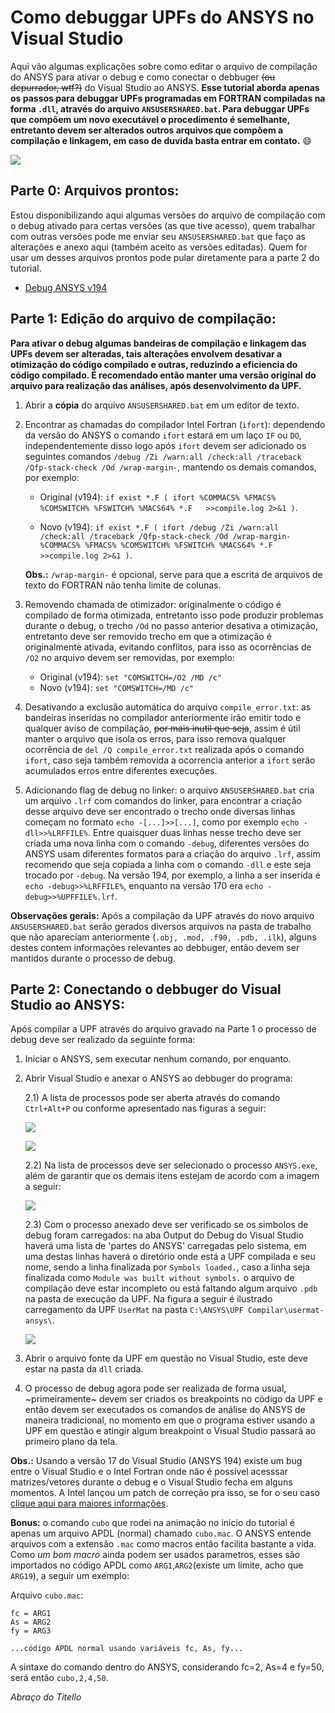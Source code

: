 # Como debuggar UPFs do ANSYS no Visual Studio
Aqui vão algumas explicações sobre como editar o arquivo de compilação do ANSYS para ativar o debug e como conectar o debbuger ~~(ou depurrador, wtf?)~~ do Visual Studio ao ANSYS. **Esse tutorial aborda apenas os passos para debuggar UPFs programadas em FORTRAN compiladas na forma `.dll`, através do arquivo `ANSUSERSHARED.bat`. Para debuggar UPFs que compõem um novo executável o procedimento é semelhante, entretanto devem ser alterados outros arquivos que compõem a compilação e linkagem, em caso de duvida basta entrar em contato.** :smile:


![](/util/anim.gif)


## Parte 0: Arquivos prontos:
Estou disponibilizando aqui algumas versões do arquivo de compilação com o debug ativado para certas versões (as que tive acesso), quem trabalhar com outras versões pode me enviar seu `ANSUSERSHARED.bat` que faço as alterações e anexo aqui (também aceito as versões editadas). Quem for usar um desses arquivos prontos pode pular diretamente para a parte 2 do tutorial.
- [Debug ANSYS v194](https://github.com/dutitello/debug-ansys-upf/raw/master/bats/debug194.bat)

## Parte 1: Edição do arquivo de compilação:
**Para ativar o debug algumas bandeiras de compilação e linkagem das UPFs devem ser alteradas, tais alterações envolvem desativar a otimização do código compilado e outras, reduzindo a eficiencia do código compilado. É recomendado então manter uma versão original do arquivo para realização das análises, após desenvolvimento da UPF.**

1) Abrir a **cópia** do arquivo `ANSUSERSHARED.bat` em um editor de texto.

2) Encontrar as chamadas do compilador Intel Fortran (`ifort`): dependendo da versão do ANSYS o comando `ifort` estará em um laço `IF` ou `DO`, independentemente disso logo após `ifort` devem ser adicionado os seguintes comandos `/debug /Zi /warn:all /check:all /traceback /Qfp-stack-check /Od /wrap-margin-`, mantendo os demais comandos, por exemplo:

    - Original (v194): `if exist *.F ( ifort %COMMACS% %FMACS% %COMSWITCH% %FSWITCH% %MACS64% *.F   >>compile.log 2>&1 )`.

    - Novo (v194):  `if exist *.F ( ifort /debug /Zi /warn:all /check:all /traceback /Qfp-stack-check /Od /wrap-margin- %COMMACS% %FMACS% %COMSWITCH% %FSWITCH% %MACS64% *.F   >>compile.log 2>&1 )`.
    
    **Obs.:** `/wrap-margin-` é opcional, serve para que a escrita de arquivos de texto do FORTRAN não tenha limite de colunas.

3) Removendo chamada de otimizador: originalmente o código é compilado de forma otimizada, entretanto isso pode produzir problemas durante o debug, o trecho `/Od` no passo anterior desativa a otimização, entretanto deve ser removido trecho em que a otimização é originalmente ativada, evitando conflitos, para isso as ocorrências de `/O2` no arquivo devem ser removidas, por exemplo:
    - Original (v194): `set "COMSWITCH=/O2 /MD /c"` 
    - Novo (v194):  `set "COMSWITCH=/MD /c"`

4) Desativando a exclusão automática do arquivo `compile_error.txt`: as bandeiras inseridas no compilador anteriormente irão emitir todo e qualquer aviso de compilação, ~~por mais inutil que seja~~, assim é útil manter o arquivo que isola os erros, para isso remova qualquer ocorrência de `del /Q compile_error.txt` realizada após o comando `ifort`, caso seja também removida a ocorrencia anterior a `ifort` serão acumulados erros entre diferentes execuções.

5) Adicionando flag de debug no linker: o arquivo `ANSUSERSHARED.bat` cria um arquivo `.lrf` com comandos do linker, para encontrar a criação desse arquivo deve ser encontrado o trecho onde diversas linhas começam no formato `echo -[...]>>[...]`, como por exemplo `echo -dll>>%LRFFILE%`. Entre quaisquer duas linhas nesse trecho deve ser criada uma nova linha com o comando `-debug`, diferentes versões do ANSYS usam diferentes formatos para a criação do arquivo `.lrf`, assim recomendo que seja copiada a linha com o comando `-dll` e este seja trocado por `-debug`. Na versão 194, por exemplo, a linha a ser inserida é `echo -debug>>%LRFFILE%`, enquanto na versão 170 era `echo -debug>>%UPFFILE%.lrf`.

**Observações gerais:**
    Após a compilação da UPF através do novo arquivo `ANSUSERSHARED.bat` serão gerados diversos arquivos na pasta de trabalho que não apareciam anteriormente (`.obj, .mod, .f90, .pdb, .ilk`), alguns destes contem informações relevantes ao debbuger, então devem ser mantidos durante o processo de debug.


## Parte 2: Conectando o debbuger do Visual Studio ao ANSYS: 
Após compilar a UPF através do arquivo gravado na Parte 1 o processo de debug deve ser realizado da seguinte forma:
1) Iniciar o ANSYS, sem executar nenhum comando, por enquanto.
2) Abrir Visual Studio e anexar o ANSYS ao debbuger do programa: 

    2.1) A lista de processos pode ser aberta através do comando `Ctrl+Alt+P` ou conforme apresentado nas figuras a seguir:

    ![](/util/attach1.png)

    ![](/util/attach2.png)

    2.2) Na lista de processos deve ser selecionado o processo `ANSYS.exe`, além de garantir que os demais itens estejam de acordo com a imagem a seguir:

    ![](/util/attach3.png)

    2.3) Com o processo anexado deve ser verificado se os simbolos de debug foram carregados: na aba Output do Debug do Visual Studio haverá uma lista de 'partes do ANSYS' carregadas pelo sistema, em uma destas linhas haverá o diretório onde está a UPF compilada e seu nome, sendo a linha finalizada por `Symbols loaded.`, caso a linha seja finalizada como `Module was built without symbols.` o arquivo de compilação deve estar incompleto ou está faltando algum arquivo `.pdb` na pasta de execução da UPF. Na figura a seguir é ilustrado carregamento da UPF `UserMat` na pasta `C:\ANSYS\UPF Compilar\usermat-ansys\`.
    
    ![](/util/symload.png)

3) Abrir o arquivo fonte da UPF em questão no Visual Studio, este deve estar na pasta da `dll` criada.

4) O processo de debug agora pode ser realizada de forma usual, ~primeiramente~ devem ser criados os breakpoints no código da UPF e então devem ser executados os comandos de análise do ANSYS de maneira tradicional, no momento em que o programa estiver usando a UPF em questão e atingir algum breakpoint o Visual Studio passará ao primeiro plano da tela. 

**Obs.:** Usando a versão 17 do Visual Studio (ANSYS 194) existe um bug entre o Visual Studio e o Intel Fortran onde não é possível acesssar matrizes/vetores durante o debug e o Visual Studio fecha em alguns momentos. A Intel lançou um patch de correção pra isso, se for o seu caso [clique aqui para maiores informações](https://software.intel.com/en-us/articles/fortran-debugger-in-microsoft-visual-studio-2017-crashes-does-not-show-arrays).


**Bonus:** o comando `cubo` que rodei na animação no inicio do tutorial é apenas um arquivo APDL (normal) chamado `cubo.mac`. O ANSYS entende arquivos com a extensão `.mac` como macros então facilita bastante a vida. Como *um bom macro* ainda podem ser usados parametros, esses são importados no código APDL como `ARG1`,`ARG2`(existe um limite, acho que `ARG19`), a seguir um exemplo:
    
Arquivo `cubo.mac`:
    
```
fc = ARG1
As = ARG2
fy = ARG3
    
...código APDL normal usando variáveis fc, As, fy...
```
    
A sintaxe do comando dentro do ANSYS, considerando fc=2, As=4 e fy=50, será então `cubo,2,4,50`.


*Abraço do Titello*
